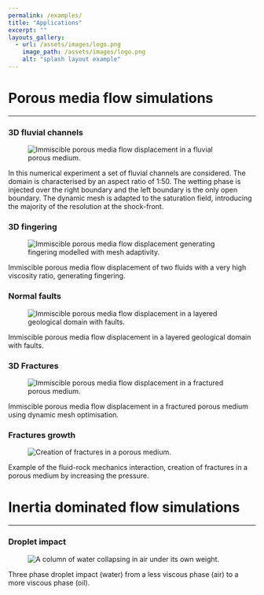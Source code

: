 ```yaml
---
permalink: /examples/
title: "Applications"
excerpt: ""
layouts_gallery:
  - url: /assets/images/logo.png
    image_path: /assets/images/logo.png
    alt: "splash layout example"
---
```


# Porous media flow simulations 

***

### 3D fluvial channels
<figure>
  <img src="{{ '/assets/images/channels.gif' | absolute_url }}" alt="Immiscible porous media flow displacement in a fluvial porous medium.">
</figure>
In this numerical experiment a set of fluvial channels are considered. The domain is characterised by an aspect ratio of 1:50. The wetting phase is injected over the right boundary and the left boundary is the only open boundary. The dynamic mesh is adapted to the saturation field, introducing the majority of the resolution at the shock-front.


### 3D fingering
<figure>
  <img src="{{ '/assets/images/fingering3D.gif' | absolute_url }}" alt="Immiscible porous media flow displacement generating fingering modelled with mesh adaptivity.">
</figure>
Immiscible porous media flow displacement of two fluids with a very high viscosity ratio, generating fingering.

### Normal faults
<figure>
  <img src="{{ '/assets/images/normal-fault.gif' | absolute_url }}" alt="Immiscible porous media flow displacement in a layered geological domain with faults.">
</figure>
Immiscible porous media flow displacement in a layered geological domain with faults.

### 3D Fractures
<figure>
  <img src="{{ '/assets/images/fractures.gif' | absolute_url }}" alt="Immiscible porous media flow displacement in a fractured porous medium.">
</figure>
Immiscible porous media flow displacement in a fractured porous medium using dynamic mesh optimisation.

### Fractures growth
<figure>
  <img src="{{ '/assets/images/fracture-growth.gif' | absolute_url }}" alt="Creation of fractures in a porous medium.">
</figure>
Example of the fluid-rock mechanics interaction, creation of fractures in a porous medium by increasing the pressure.

# Inertia dominated flow simulations

***

### Droplet impact
<figure>
  <img src="{{ '/assets/images/droplet-vertical-impact.gif' | absolute_url }}" alt="A column of water collapsing in air under its own weight.">
</figure>
Three phase droplet impact (water) from a less viscous phase (air) to a more viscous phase (oil). 
